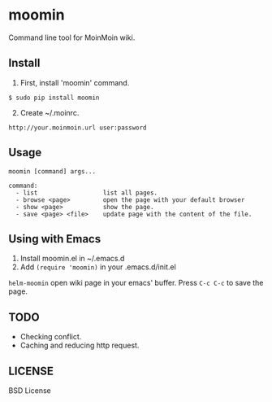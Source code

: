 # moomin

Command line tool for MoinMoin wiki.

## Install

1. First, install 'moomin' command.

```
$ sudo pip install moomin
```

2. Create ~/.moinrc.

```
http://your.moinmoin.url user:password
```

## Usage

```
moomin [command] args...

command:
  - list                  list all pages.
  - browse <page>         open the page with your default browser
  - show <page>           show the page.
  - save <page> <file>    update page with the content of the file.
```

## Using with Emacs

1. Install moomin.el in ~/.emacs.d
2. Add `(require 'moomin)` in your .emacs.d/init.el

`helm-moomin` open wiki page in your emacs' buffer. Press `C-c C-c` to save the page.

## TODO

- Checking conflict.
- Caching and reducing http request.

## LICENSE

BSD License
